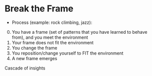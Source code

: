 # Break the Frame

- Process (example: rock climbing, jazz): 
0. You have a frame (set of patterns that you have learned to behave from), and you meet the environment
1. Your frame does not fit the environment
2. You change the frame
3. You reposition/change yourself to FIT the environment
4. A new frame emerges

Cascade of insights
